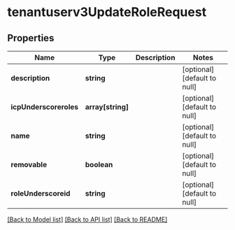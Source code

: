 # tenantuserv3UpdateRoleRequest

## Properties
Name | Type | Description | Notes
------------ | ------------- | ------------- | -------------
**description** | **string** |  | [optional] [default to null]
**icpUnderscoreroles** | **array[string]** |  | [optional] [default to null]
**name** | **string** |  | [optional] [default to null]
**removable** | **boolean** |  | [optional] [default to null]
**roleUnderscoreid** | **string** |  | [optional] [default to null]

[[Back to Model list]](../README.md#documentation-for-models) [[Back to API list]](../README.md#documentation-for-api-endpoints) [[Back to README]](../README.md)


